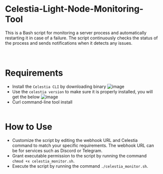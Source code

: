 # Celestia-Light-Node-Monitoring-Tool
This is a Bash script for monitoring a server process and automatically restarting it in case of a failure. The script continuously checks the status of the process and sends notifications when it detects any issues.
</br></br></br>


# Requirements
- Install the `Celestia CLI` by downloading binary 
![image](https://user-images.githubusercontent.com/31314340/229268159-f6722089-4be4-4d88-8afb-baa910b86586.png)
- Use the `celestia version` to make sure it is properly installed, you will get the below
![image](https://user-images.githubusercontent.com/31314340/229268221-25b1d87b-5cb4-48e4-b5c3-3fdc45902ad1.png)
- Curl command-line tool install 
</br></br>


# How to Use
- Customize the script by editing the webhook URL and Celestia command to match your specific requirements. The webhook URL can be for services such as Discord or Telegram.
- Grant executable permission to the script by running the command `chmod +x celestia_monitor.sh`.
- Execute the script by running the command `./celestia_monitor.sh`.

